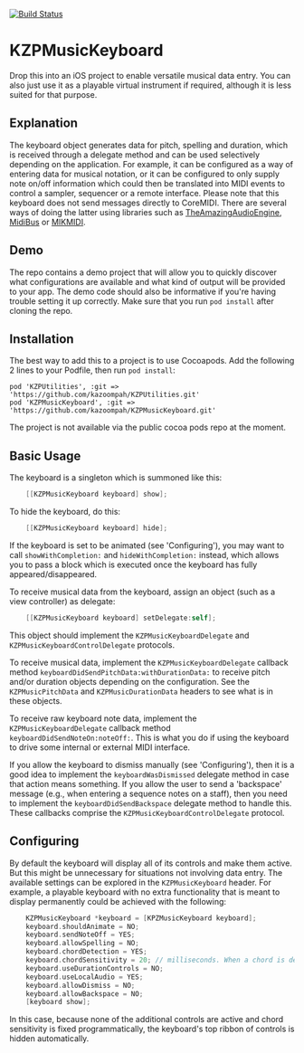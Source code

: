 [![Build Status](https://travis-ci.org/kazoompah/KZPMusicKeyboard.svg?branch=master)](https://travis-ci.org/kazoompah/KZPMusicKeyboard)

KZPMusicKeyboard 
============

Drop this into an iOS project to enable versatile musical data entry. You can also just use it as a playable virtual instrument if required, although it is less suited for that purpose.

Explanation
-----------

The keyboard object generates data for pitch, spelling and duration, which is received through a delegate method and can be used selectively depending on the application. For example, it can be configured as a way of entering data for musical notation, or it can be configured to only supply note on/off information which could then be translated into MIDI events to control a sampler, sequencer or a remote interface. Please note that this keyboard does not send messages directly to CoreMIDI. There are several ways of doing the latter using libraries such as [TheAmazingAudioEngine](http://theamazingaudioengine.com/), [MidiBus](http://www.audeonic.com/midibus/) or [MIKMIDI](https://github.com/mixedinkey-opensource/MIKMIDI).

Demo
----

The repo contains a demo project that will allow you to quickly discover what configurations are available and what kind of output will be provided to your app. The demo code should also be informative if you're having trouble setting it up correctly. Make sure that you run `pod install` after cloning the repo.

Installation
------------

The best way to add this to a project is to use Cocoapods. Add the following 2 lines to your Podfile, then run `pod install`:

	pod 'KZPUtilities', :git => 'https://github.com/kazoompah/KZPUtilities.git'
	pod 'KZPMusicKeyboard', :git => 'https://github.com/kazoompah/KZPMusicKeyboard.git'	

The project is not available via the public cocoa pods repo at the moment.

Basic Usage 
------

The keyboard is a singleton which is summoned like this:
```objective-c
	[[KZPMusicKeyboard keyboard] show];
```

To hide the keyboard, do this:
```objective-c
	[[KZPMusicKeyboard keyboard] hide];
```

If the keyboard is set to be animated (see 'Configuring'), you may want to call `showWithCompletion:` and `hideWithCompletion:` instead, which allows you to pass a block which is executed once the keyboard has fully appeared/disappeared.

To receive musical data from the keyboard, assign an object (such as a view controller) as delegate:

```objective-c
	[[KZPMusicKeyboard keyboard] setDelegate:self];
```

This object should implement the `KZPMusicKeyboardDelegate` and `KZPMusicKeyboardControlDelegate` protocols.

To receive musical data, implement the `KZPMusicKeyboardDelegate` callback method `keyboardDidSendPitchData:withDurationData:` to receive pitch and/or duration objects depending on the configuration. See the `KZPMusicPitchData` and `KZPMusicDurationData` headers to see what is in these objects.

To receive raw keyboard note data, implement the `KZPMusicKeyboardDelegate` callback method `keyboardDidSendNoteOn:noteOff:`. This is what you do if using the keyboard to drive some internal or external MIDI interface. 

If you allow the keyboard to dismiss manually (see 'Configuring'), then it is a good idea to implement the `keyboardWasDismissed` delegate method in case that action means something. If you allow the user to send a 'backspace' message (e.g., when entering a sequence notes on a staff), then you need to implement the `keyboardDidSendBackspace` delegate method to handle this. These callbacks comprise the `KZPMusicKeyboardControlDelegate` protocol.

Configuring
-----------

By default the keyboard will display all of its controls and make them active. But this might be unnecessary for situations not involving data entry. The available settings can be explored in the `KZPMusicKeyboard` header. For example, a playable keyboard with no extra functionality that is meant to display permanently could be achieved with the following:

```objective-c
 	KZPMusicKeyboard *keyboard = [KPZMusicKeyboard keyboard];
	keyboard.shouldAnimate = NO;
	keyboard.sendNoteOff = YES;
	keyboard.allowSpelling = NO;
	keyboard.chordDetection = YES;
	keyboard.chordSensitivity = 20; // milliseconds. When a chord is detected, all its notes are delivered in a single pitch data object.
	keyboard.useDurationControls = NO;
	keyboard.useLocalAudio = YES;
	keyboard.allowDismiss = NO;
	keyboard.allowBackspace = NO;
	[keyboard show];
```

In this case, because none of the additional controls are active and chord sensitivity is fixed programmatically, the keyboard's top ribbon of controls is hidden automatically. 